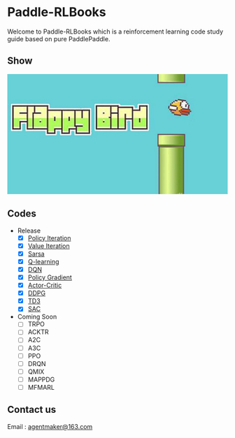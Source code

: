 # Paddle-RLBooks

Welcome to Paddle-RLBooks which is a reinforcement learning code study guide based on pure PaddlePaddle.

## Show
![](./material/FlappyBird.jpg)

## Codes
- Release
  - [x] [Policy Iteration](./policy_iteration)
  - [x] [Value Iteration](./value_iteration)
  - [x] [Sarsa](./sarsa)
  - [x] [Q-learning](./qlearning)
  - [x] [DQN](./dqn)
  - [x] [Policy Gradient](./policy_gradient)
  - [x] [Actor-Critic](./actor_critic)
  - [x] [DDPG](./ddpg)
  - [x] [TD3](./td3)
  - [x] [SAC](./sac)
- Coming Soon
  - [ ] TRPO
  - [ ] ACKTR
  - [ ] A2C
  - [ ] A3C
  - [ ] PPO
  - [ ] DRQN
  - [ ] QMIX
  - [ ] MAPPDG
  - [ ] MFMARL

## Contact us
Email : [agentmaker@163.com]()
